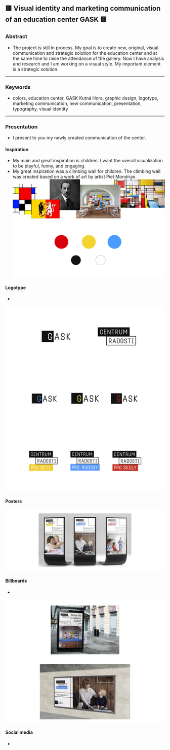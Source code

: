 ## 🟥 Visual identity and marketing communication of an education center GASK 🟨

### Abstract
- The project is still in process. My goal is to create new, original, visual communication and strategic solution for the education center and at the same time to raise the attendance of the gallery. Now I have analysis and research and I am working on a visual style. My important element is a strategic solution.

---

### Keywords
- colors, education center, GASK Kutná Hora, graphic design, logotype, marketing communication, new communication, presentation, typography, visual identity

---

### Presentation
- I present to you my newly created communication of the center.

#### Inspiration
- My main and great inspiration is children. I want the overall visualization to be playful, funny, and engaging.
- My great inspiration was a climbing wall for children. The climbing wall was created based on a work of art by artist Piet Mondrian. 
![image](7.jpg)
![image](0.jpg)

#### Logotype
-
![image](4.jpg)
![image](5.jpg)
![image](6.jpg)

#### Posters
![image](2.jpg)

#### Billboards
-
![image](1.jpg)
![image](3.jpg)

#### Social media
-
